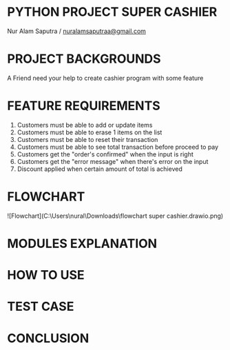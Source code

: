 # PYTHON PROJECT SUPER CASHIER
Nur Alam Saputra / nuralamsaputraa@gmail.com

# PROJECT BACKGROUNDS
A Friend need your help to create cashier program with some feature

# FEATURE REQUIREMENTS
1. Customers must be able to add or update items
2. Customers must be able to erase 1 items on the list
3. Customers must be able to reset their transaction
4. Customers must be able to see total transaction before proceed to pay
5. Customers get the "order's confirmed" when the input is right
6. Customers get the "error message" when there's error on the input
7. Discount applied when certain amount of total is achieved

# FLOWCHART
![Flowchart](C:\Users\nural\Downloads\flowchart super cashier.drawio.png)

# MODULES EXPLANATION
# HOW TO USE 
# TEST CASE
# CONCLUSION

